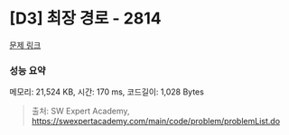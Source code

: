 # [D3] 최장 경로 - 2814 

[문제 링크](https://swexpertacademy.com/main/code/problem/problemDetail.do?contestProbId=AV7GOPPaAeMDFAXB) 

### 성능 요약

메모리: 21,524 KB, 시간: 170 ms, 코드길이: 1,028 Bytes



> 출처: SW Expert Academy, https://swexpertacademy.com/main/code/problem/problemList.do